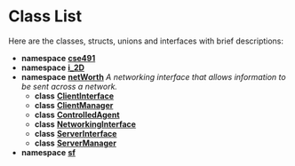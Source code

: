 
# Class List


Here are the classes, structs, unions and interfaces with brief descriptions:

* **namespace** [**cse491**](namespacecse491.md) 
* **namespace** [**i\_2D**](namespacei__2_d.md) 
* **namespace** [**netWorth**](namespacenet_worth.md) _A networking interface that allows information to be sent across a network._     
    * **class** [**ClientInterface**](classnet_worth_1_1_client_interface.md)     
    * **class** [**ClientManager**](classnet_worth_1_1_client_manager.md)     
    * **class** [**ControlledAgent**](classnet_worth_1_1_controlled_agent.md)     
    * **class** [**NetworkingInterface**](classnet_worth_1_1_networking_interface.md)     
    * **class** [**ServerInterface**](classnet_worth_1_1_server_interface.md)     
    * **class** [**ServerManager**](classnet_worth_1_1_server_manager.md)     
* **namespace** [**sf**](namespacesf.md) 


